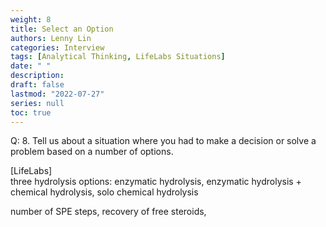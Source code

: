 ```yaml
---
weight: 8
title: Select an Option
authors: Lenny Lin
categories: Interview
tags: [Analytical Thinking, LifeLabs Situations]
date: " "
description: 
draft: false
lastmod: "2022-07-27"
series: null
toc: true
---
```



Q: 8.  Tell us about a situation where you had to make a decision or solve a problem based on a number of options.


[LifeLabs]  
three hydrolysis options: enzymatic hydrolysis, enzymatic hydrolysis + chemical hydrolysis, solo chemical hydrolysis

number of SPE steps,  recovery of free steroids, 
